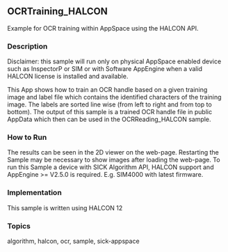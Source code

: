 ## OCRTraining_HALCON

Example for OCR training within AppSpace using the HALCON API.

### Description

Disclaimer: this sample will run only on physical AppSpace enabled device such as
InspectorP or SIM or with Software AppEngine when a valid HALCON license is
installed and available.

This App shows how to train an OCR handle based on a given training image and
label file which contains the identified characters of the training image.
The labels are sorted line wise (from left to right and from top to bottom).
The output of this sample is a trained OCR handle file in public AppData which
then can be used in the OCRReading_HALCON sample.

### How to Run

The results can be seen in the 2D viewer on the web-page. Restarting the Sample may
be necessary to show images after loading the web-page.
To run this Sample a device with SICK Algorithm API, HALCON support and
AppEngine >= V2.5.0 is required. E.g. SIM4000 with latest firmware.

### Implementation

This sample is written using HALCON 12

### Topics

algorithm, halcon, ocr, sample, sick-appspace